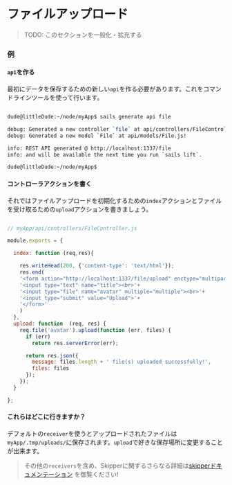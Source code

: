 # ファイルアップロード

> TODO: このセクションを一般化・拡充する

### 例

#### `api`を作る
最初にデータを保存するための新しい`api`を作る必要があります。これをコマンドラインツールを使って行います。

```sh

dude@littleDude:~/node/myApp$ sails generate api file

debug: Generated a new controller `file` at api/controllers/FileController.js!
debug: Generated a new model `File` at api/models/File.js!

info: REST API generated @ http://localhost:1337/file
info: and will be available the next time you run `sails lift`.

dude@littleDude:~/node/myApp$ 

```

#### コントローラアクションを書く

それではファイルアップロードを初期化するための`index`アクションとファイルを受け取るための`upload`アクションを書きましょう。

```javascript 

// myApp/api/controllers/FileController.js

module.exports = {

  index: function (req,res){

    res.writeHead(200, {'content-type': 'text/html'});
    res.end(
    '<form action="http://localhost:1337/file/upload" enctype="multipart/form-data" method="post">'+
    '<input type="text" name="title"><br>'+
    '<input type="file" name="avatar" multiple="multiple"><br>'+
    '<input type="submit" value="Upload">'+
    '</form>'
    )
  },
  upload: function  (req, res) {
    req.file('avatar').upload(function (err, files) {
      if (err)
        return res.serverError(err);

      return res.json({
        message: files.length + ' file(s) uploaded successfully!',
        files: files
      });
    });
  }

};
```

#### これらはどこに行きますか？
デフォルトの`receiver`を使うとアップロードされたファイルは`myApp/.tmp/uploads/`に保存されます。`upload`で好きな保存場所に変更することが出来ます。


> その他の`receivers`を含め、Skipperに関するさらなる詳細は[skipperドキュメンテーション](https://github.com/balderdashy/skipper) を御覧ください! 



<docmeta name="uniqueID" value="fileuploads72947">
<docmeta name="displayName" value="File Uploads">
